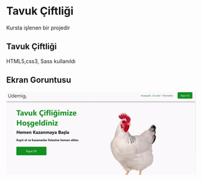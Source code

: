 <h1>Tavuk Çiftliği </h1>

Kursta işlenen bir projedir

<h2>Tavuk Çiftliği</h2>

HTML5,css3, Sass kullanıldı

<h2>Ekran Goruntusu </h2>

![](screen.gif)
